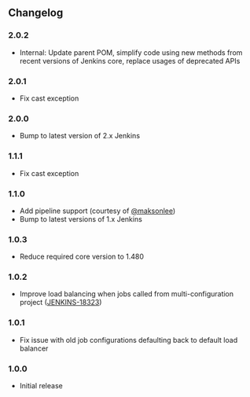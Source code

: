 ## Changelog

### 2.0.2

- Internal: Update parent POM, simplify code using new methods from recent versions of Jenkins core, replace usages of deprecated APIs

### 2.0.1

- Fix cast exception

### 2.0.0

- Bump to latest version of 2.x Jenkins

### 1.1.1

- Fix cast exception

### 1.1.0

- Add pipeline support (courtesy of [@maksonlee](https://github.com/maksonlee))
- Bump to latest versions of 1.x Jenkins

### 1.0.3

- Reduce required core version to 1.480

### 1.0.2

- Improve load balancing when jobs called from multi-configuration project ([JENKINS-18323](https://issues.jenkins-ci.org/browse/JENKINS-18323))

### 1.0.1

- Fix issue with old job configurations defaulting back to default load balancer

### 1.0.0

- Initial release
